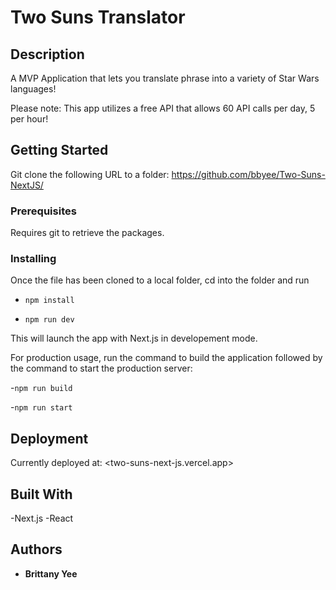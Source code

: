 # Two Suns Translator



## Description

A MVP Application that lets you translate phrase into a variety of Star Wars languages! 

Please note: This app utilizes a free API that allows 60 API calls per day, 5 per hour!


## Getting Started

Git clone the following URL to a folder: https://github.com/bbyee/Two-Suns-NextJS/

### Prerequisites

Requires git to retrieve the packages.

### Installing

Once the file has been cloned to a local folder, cd into the folder and run

- `npm install`

- `npm run dev` 

This will launch the app with Next.js in developement mode.

For production usage, run the command to build the application followed by the command to start the production server:

-`npm run build`

-`npm run start`

## Deployment

Currently deployed at: <two-suns-next-js.vercel.app>

## Built With

-Next.js
-React

## Authors

- **Brittany Yee**
